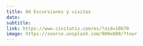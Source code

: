 ```yaml
---
title: 04 Excursiones y visitas
date:
subtitle:
link: https://www.civitatis.com/es/?aid=10670
image: https://source.unsplash.com/900x600/?tour
---
```

